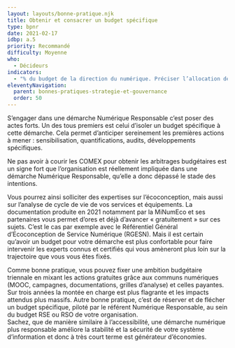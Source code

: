 ```yaml
---
layout: layouts/bonne-pratique.njk
title: Obtenir et consacrer un budget spécifique
type: bpnr
date: 2021-02-17
idbp: a.5
priority: Recommandé
difficulty: Moyenne
who:
  - Décideurs
indicators:
  - "% du budget de la direction du numérique. Préciser l’allocation de ce budget"
eleventyNavigation:
  parent: bonnes-pratiques-strategie-et-gouvernance
  order: 50
---
```


S’engager dans une démarche Numérique Responsable c’est poser des actes forts. Un des tous premiers est celui d’isoler un budget spécifique à cette démarche. Cela permet d’anticiper sereinement les premières actions à mener : sensibilisation, quantifications, audits, développements spécifiques.

Ne pas avoir à courir les COMEX pour obtenir les arbitrages budgétaires est un signe fort que l’organisation est réellement impliquée dans une démarche Numérique Responsable, qu’elle a donc dépassé le stade des intentions.

Vous pourrez ainsi solliciter des expertises sur l’écoconception, mais aussi sur l’analyse de cycle de vie de vos services et équipements. La documentation produite en 2021 notamment par la MiNumEco et ses partenaires vous permet d’ores et déjà d’avancer « gratuitement » sur ces sujets. C’est le cas par exemple avec le Référentiel Général d’Ecoconception de Service Numérique (RGESN). Mais il est certain qu’avoir un budget pour votre démarche est plus confortable pour faire intervenir les experts connus et certifiés qui vous amèneront plus loin sur la trajectoire que vous vous êtes fixés.

Comme bonne pratique, vous pouvez fixer une ambition budgétaire triennale en mixant les actions gratuites grâce aux communs numériques (MOOC, campagnes, documentations, grilles d’analyse) et celles payantes. Sur trois années la montée en charge est plus flagrante et les impacts attendus plus massifs.
Autre bonne pratique, c’est de réserver et de flécher un budget spécifique, piloté par le référent Numérique Responsable, au sein du budget RSE ou RSO de votre organisation.  
Sachez, que de manière similaire à l’accessibilité, une démarche numérique plus responsable améliore la stabilité et la sécurité de votre système d’information et donc à très court terme est générateur d’économies.



